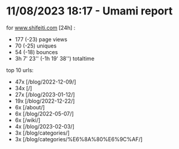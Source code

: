 # 11/08/2023 18:17 - Umami report
for www.shifeiti.com [24h] :

 - 177 (-23) page views
 - 70 (-25) uniques
 - 54 (-18) bounces
 - 3h 7' 23'' (-1h 19' 38'') totaltime


top 10 urls:
 - 47x [/blog/2022-12-09/]
 - 34x [/]
 - 27x [/blog/2023-01-12/]
 - 19x [/blog/2022-12-22/]
 - 6x [/about/]
 - 6x [/blog/2022-05-07/]
 - 6x [/wiki/]
 - 4x [/blog/2023-02-03/]
 - 3x [/blog/categories/]
 - 3x [/blog/categories/%E6%8A%80%E6%9C%AF/]


